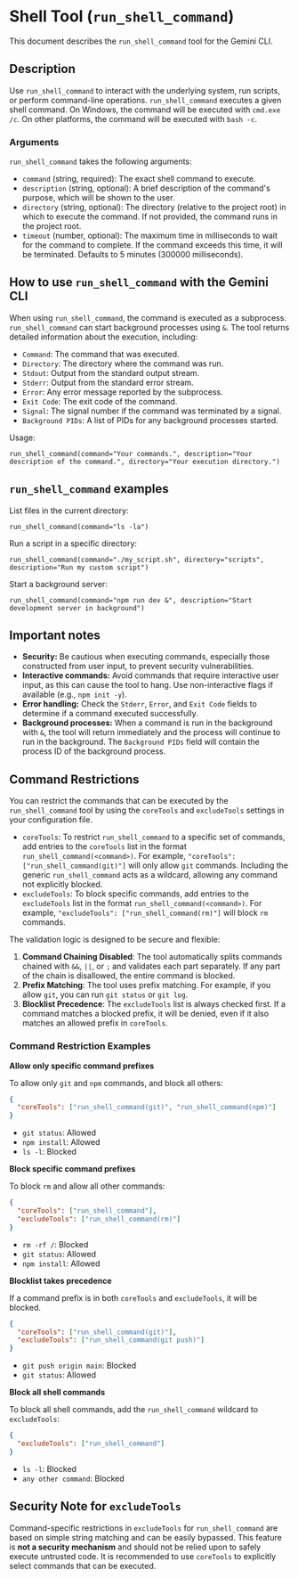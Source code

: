 # Shell Tool (`run_shell_command`)

This document describes the `run_shell_command` tool for the Gemini CLI.

## Description

Use `run_shell_command` to interact with the underlying system, run scripts, or perform command-line operations. `run_shell_command` executes a given shell command. On Windows, the command will be executed with `cmd.exe /c`. On other platforms, the command will be executed with `bash -c`.

### Arguments

`run_shell_command` takes the following arguments:

- `command` (string, required): The exact shell command to execute.
- `description` (string, optional): A brief description of the command's purpose, which will be shown to the user.
- `directory` (string, optional): The directory (relative to the project root) in which to execute the command. If not provided, the command runs in the project root.
- `timeout` (number, optional): The maximum time in milliseconds to wait for the command to complete. If the command exceeds this time, it will be terminated. Defaults to 5 minutes (300000 milliseconds).

## How to use `run_shell_command` with the Gemini CLI

When using `run_shell_command`, the command is executed as a subprocess. `run_shell_command` can start background processes using `&`. The tool returns detailed information about the execution, including:

- `Command`: The command that was executed.
- `Directory`: The directory where the command was run.
- `Stdout`: Output from the standard output stream.
- `Stderr`: Output from the standard error stream.
- `Error`: Any error message reported by the subprocess.
- `Exit Code`: The exit code of the command.
- `Signal`: The signal number if the command was terminated by a signal.
- `Background PIDs`: A list of PIDs for any background processes started.

Usage:

```
run_shell_command(command="Your commands.", description="Your description of the command.", directory="Your execution directory.")
```

## `run_shell_command` examples

List files in the current directory:

```
run_shell_command(command="ls -la")
```

Run a script in a specific directory:

```
run_shell_command(command="./my_script.sh", directory="scripts", description="Run my custom script")
```

Start a background server:

```
run_shell_command(command="npm run dev &", description="Start development server in background")
```

## Important notes

- **Security:** Be cautious when executing commands, especially those constructed from user input, to prevent security vulnerabilities.
- **Interactive commands:** Avoid commands that require interactive user input, as this can cause the tool to hang. Use non-interactive flags if available (e.g., `npm init -y`).
- **Error handling:** Check the `Stderr`, `Error`, and `Exit Code` fields to determine if a command executed successfully.
- **Background processes:** When a command is run in the background with `&`, the tool will return immediately and the process will continue to run in the background. The `Background PIDs` field will contain the process ID of the background process.

## Command Restrictions

You can restrict the commands that can be executed by the `run_shell_command` tool by using the `coreTools` and `excludeTools` settings in your configuration file.

- `coreTools`: To restrict `run_shell_command` to a specific set of commands, add entries to the `coreTools` list in the format `run_shell_command(<command>)`. For example, `"coreTools": ["run_shell_command(git)"]` will only allow `git` commands. Including the generic `run_shell_command` acts as a wildcard, allowing any command not explicitly blocked.
- `excludeTools`: To block specific commands, add entries to the `excludeTools` list in the format `run_shell_command(<command>)`. For example, `"excludeTools": ["run_shell_command(rm)"]` will block `rm` commands.

The validation logic is designed to be secure and flexible:

1.  **Command Chaining Disabled**: The tool automatically splits commands chained with `&&`, `||`, or `;` and validates each part separately. If any part of the chain is disallowed, the entire command is blocked.
2.  **Prefix Matching**: The tool uses prefix matching. For example, if you allow `git`, you can run `git status` or `git log`.
3.  **Blocklist Precedence**: The `excludeTools` list is always checked first. If a command matches a blocked prefix, it will be denied, even if it also matches an allowed prefix in `coreTools`.

### Command Restriction Examples

**Allow only specific command prefixes**

To allow only `git` and `npm` commands, and block all others:

```json
{
  "coreTools": ["run_shell_command(git)", "run_shell_command(npm)"]
}
```

- `git status`: Allowed
- `npm install`: Allowed
- `ls -l`: Blocked

**Block specific command prefixes**

To block `rm` and allow all other commands:

```json
{
  "coreTools": ["run_shell_command"],
  "excludeTools": ["run_shell_command(rm)"]
}
```

- `rm -rf /`: Blocked
- `git status`: Allowed
- `npm install`: Allowed

**Blocklist takes precedence**

If a command prefix is in both `coreTools` and `excludeTools`, it will be blocked.

```json
{
  "coreTools": ["run_shell_command(git)"],
  "excludeTools": ["run_shell_command(git push)"]
}
```

- `git push origin main`: Blocked
- `git status`: Allowed

**Block all shell commands**

To block all shell commands, add the `run_shell_command` wildcard to `excludeTools`:

```json
{
  "excludeTools": ["run_shell_command"]
}
```

- `ls -l`: Blocked
- `any other command`: Blocked

## Security Note for `excludeTools`

Command-specific restrictions in
`excludeTools` for `run_shell_command` are based on simple string matching and can be easily bypassed. This feature is **not a security mechanism** and should not be relied upon to safely execute untrusted code. It is recommended to use `coreTools` to explicitly select commands
that can be executed.
